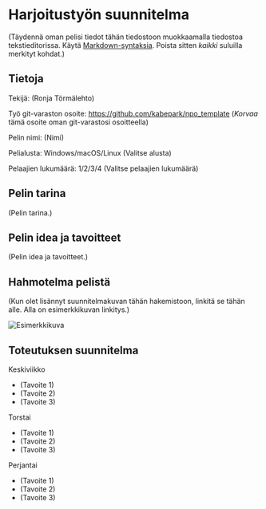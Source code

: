# Harjoitustyön suunnitelma

(Täydennä oman pelisi tiedot tähän tiedostoon muokkaamalla 
tiedostoa tekstieditorissa. Käytä [Markdown-syntaksia](https://about.gitlab.com/handbook/markdown-guide/).
Poista sitten *kaikki* suluilla merkityt kohdat.)

## Tietoja 

Tekijä: (Ronja Törmälehto)

Työ git-varaston osoite: <https://github.com/kabepark/npo_template> (*Korvaa* tämä osoite oman git-varastosi osoitteella)

Pelin nimi: (Nimi)

Pelialusta: Windows/macOS/Linux (Valitse alusta)

Pelaajien lukumäärä: 1/2/3/4 (Valitse pelaajien lukumäärä)

## Pelin tarina

(Pelin tarina.)

## Pelin idea ja tavoitteet

(Pelin idea ja tavoitteet.)

## Hahmotelma pelistä

(Kun olet lisännyt suunnitelmakuvan tähän hakemistoon, linkitä se tähän alle. Alla on esimerkkikuvan linkitys.)

![Esimerkkikuva](esimerkkikuva.png "Esimerkkikuva")

## Toteutuksen suunnitelma

Keskiviikko

- (Tavoite 1)
- (Tavoite 2)
- (Tavoite 3)

Torstai

- (Tavoite 1)
- (Tavoite 2)
- (Tavoite 3)

Perjantai

- (Tavoite 1)
- (Tavoite 2)
- (Tavoite 3)